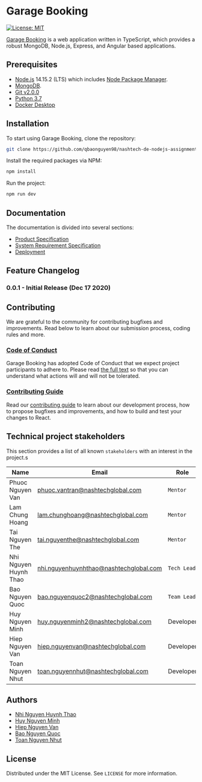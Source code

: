 # Garage Booking

[![License: MIT](https://img.shields.io/badge/License-MIT-yellow.svg)](https://opensource.org/licenses/MIT)

[Garage Booking](https://github.com/qbaonguyen98/nashtech-de-nodejs-assignment-3) is a web application written in TypeScript, which provides a robust MongoDB, Node.js, Express, and Angular based applications.

## Prerequisites

- [Node.js](https://nodejs.org/en/download/) 14.15.2 (LTS) which includes [Node Package Manager](https://www.npmjs.com/get-npm).
- [MongoDB](https://www.mongodb.com/download-center/community).
- [Git v2.0.0](https://git-scm.com/)
- [Python 3.7](https://www.python.org/)
- [Docker Desktop](https://www.docker.com/products/docker-desktop)

## Installation

To start using Garage Booking, clone the repository:

```bash
git clone https://github.com/qbaonguyen98/nashtech-de-nodejs-assignment-3
```

Install the required packages via NPM:

```bash
npm install
```

Run the project:

```bash
npm run dev
```

## Documentation

The documentation is divided into several sections:

- [Product Specification](./docs/product-specifications.md)
- [System Requirement Specification](./docs/system-specification.md)
- [Deployment](./docs/deployment-document.md)

## Feature Changelog

### 0.0.1 - Initial Release (Dec 17 2020)

## Contributing

We are grateful to the community for contributing bugfixes and improvements. Read below to learn about our submission process, coding rules and more.

### [Code of Conduct](./docs/code-of-conduct.md)

Garage Booking has adopted Code of Conduct that we expect project participants to adhere to. Please read [the full text](./docs/code-of-conduct.md) so that you can understand what actions will and will not be tolerated.

### [Contributing Guide](./docs/contributing-guide.md)

Read our [contributing guide](./docs/contributing-guide.md) to learn about our development process, how to propose bugfixes and improvements, and how to build and test your changes to React.

## Technical project stakeholders

This section provides a list of all known `stakeholders` with an interest in the project.s

| Name                  | Email                                  | Role        |
| --------------------- | -------------------------------------- | ----------- |
| Phuoc Nguyen Van      | phuoc.vantran@nashtechglobal.com       | `Mentor`    |
| Lam Chung Hoang       | lam.chunghoang@nashtechglobal.com      | `Mentor`    |
| Tai Nguyen The        | tai.nguyenthe@nashtechglobal.com       | `Mentor`    |
| Nhi Nguyen Huynh Thao | nhi.nguyenhuynhthao@nashtechglobal.com | `Tech Lead` |
| Bao Nguyen Quoc       | bao.nguyenquoc2@nashtechglobal.com     | `Team Lead` |
| Huy Nguyen Minh       | huy.nguyenminh2@nashtechglobal.com     | Developer   |
| Hiep Nguyen Van       | hiep.nguyenvan@nashtechglobal.com      | Developer   |
| Toan Nguyen Nhut      | toan.nguyennhut@nashtechglobal.com     | Developer   |

## Authors

- [Nhi Nguyen Huynh Thao](https://github.com/NHTN)
- [Huy Nguyen Minh](https://github.com/hudrucan)
- [Hiep Nguyen Van](https://github.com/h2312)
- [Bao Nguyen Quoc](https://github.com/qbaonguyen98)
- [Toan Nguyen Nhut](https://github.com/nguyennhuttoan)

## License

Distributed under the MIT License. See `LICENSE` for more information.
